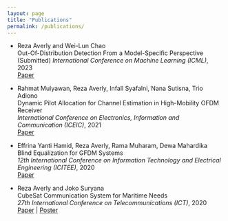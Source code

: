 ```yaml
---
layout: page
title: "Publications"
permalink: /publications/
---
```

- Reza Averly and Wei-Lun Chao <br/>
Out-Of-Distribution Detection From a Model-Specific Perspective <br/>
(Submitted) _International Conference on Machine Learning (ICML)_, 2023 <br/>
[Paper](https://github.com/aplayly/aplayly.github.io/blob/main/_pdf/ood_framework.pdf)

- Rahmat Mulyawan, Reza Averly, Infall Syafalni, Nana Sutisna, Trio Adiono <br/>
Dynamic Pilot Allocation for Channel Estimation in High-Mobility OFDM Receiver <br/>
_International Conference on Electronics, Information and Communication (ICEIC)_, 2021 <br/>
[Paper](https://ieeexplore.ieee.org/document/9369750)

- Effrina Yanti Hamid, Reza Averly, Rama Muharam, Dewa Mahardika <br/>
Blind Equalization for GFDM Systems <br/>
_12th International Conference on Information Technology and Electrical Engineering (ICITEE)_, 2020 <br/>
[Paper](https://ieeexplore.ieee.org/document/9243617)

- Reza Averly and Joko Suryana <br/>
CubeSat Communication System for Maritime Needs <br/>
_27th International Conference on Telecommunications (ICT)_, 2020 <br/>
[Paper](https://ieeexplore.ieee.org/document/9239508) |
[Poster](https://github.com/aplayly/aplayly.github.io/blob/main/_poster/wiredsat.pdf)
